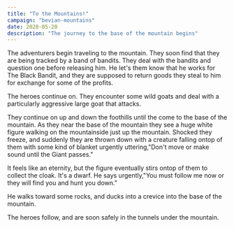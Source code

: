 ```yaml
---
title: "To the Mountains!"
campaign: "bevian-mountains"
date: 2020-05-20
description: "The journey to the base of the mountain begins"
---
```


The adventurers begin traveling to the mountain. They soon find that they are being tracked by a band of bandits. They deal with the bandits and question one before releasing him. He let's them know that he works for The Black Bandit, and they are supposed to return goods they steal to him for exchange for some of the profits.

The heroes continue on. They encounter some wild goats and deal with a particularly aggressive large goat that attacks.

They continue on up and down the foothills until the come to the base of the mountain. As they near the base of the mountain they see a huge white figure walking on the mountainside just up the mountain. Shocked they freeze, and suddenly they are thrown down with a creature falling ontop of them with some kind of blanket urgently uttering,"Don't move or make sound until the Giant passes."

It feels like an eternity, but the figure eventually stirs ontop of them to collect the cloak. It's a dwarf. He says urgently,"You must follow me now or they will find you and hunt you down." 

He walks toward some rocks, and ducks into a crevice into the base of the mountain.

The heroes follow, and are soon safely in the tunnels under the mountain.
